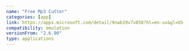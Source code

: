 ```yaml
---
name: "Free Mp3 Cutter"
categories: [app]
link: https://apps.microsoft.com/detail/9nwb19v7v858?hl=en-us&gl=US
compatibility: emulation
versionFrom: "2.6.90"
type: applications
---
```


